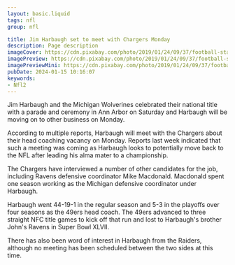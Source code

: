 ```yaml
---
layout: basic.liquid
tags: nfl
group: nfl

title: Jim Harbaugh set to meet with Chargers Monday
description: Page description
imageCover: https://cdn.pixabay.com/photo/2019/01/24/09/37/football-stadium-3952062_1280.jpg
imagePreview: https://cdn.pixabay.com/photo/2019/01/24/09/37/football-stadium-3952062_1280.jpg
imagePreviewMini: https://cdn.pixabay.com/photo/2019/01/24/09/37/football-stadium-3952062_1280.jpg
pubDate: 2024-01-15 10:16:07
keywords:
- Nfl2
---
```


Jim Harbaugh and the Michigan Wolverines celebrated their national title with a parade and ceremony in Ann Arbor on Saturday and Harbaugh will be moving on to other business on Monday.

According to multiple reports, Harbaugh will meet with the Chargers about their head coaching vacancy on Monday. Reports last week indicated that such a meeting was coming as Harbaugh looks to potentially move back to the NFL after leading his alma mater to a championship.

The Chargers have interviewed a number of other candidates for the job, including Ravens defensive coordinator Mike Macdonald. Macdonald spent one season working as the Michigan defensive coordinator under Harbaugh.

Harbaugh went 44-19-1 in the regular season and 5-3 in the playoffs over four seasons as the 49ers head coach. The 49ers advanced to three straight NFC title games to kick off that run and lost to Harbaugh's brother John's Ravens in Super Bowl XLVII.

There has also been word of interest in Harbaugh from the Raiders, although no meeting has been scheduled between the two sides at this time.


